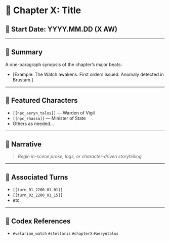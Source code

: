 # 📖 Chapter X: Title

## 📅 Start Date: YYYY.MM.DD (X AW)

---

## 🧭 Summary

A one-paragraph synopsis of the chapter’s major beats:
- [Example: The Watch awakens. First orders issued. Anomaly detected in Brustam.]

---

## 👥 Featured Characters

- `[[npc_aeryn_talos]]` — Warden of Vigil
- `[[npc_rhassa]]` — Minister of State
- Others as needed...

---

## 📝 Narrative

> _Begin in-scene prose, logs, or character-driven storytelling._

---

## 🔗 Associated Turns

- `[[turn_01_2200_01_01]]`
- `[[turn_02_2200_01_15]]`
- etc.

---

## 🧩 Codex References

- `#velarian_watch` `#stellaris` `#chapterX` `#aeryntalos`

